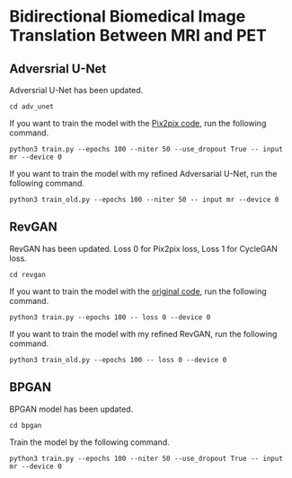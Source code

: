 # Bidirectional Biomedical Image Translation Between MRI and PET

## Adversrial U-Net

Adversrial U-Net has been updated.


```
cd adv_unet
```

If you want to train the model with the [Pix2pix code](https://github.com/phillipi/pix2pix), run the following command.

```
python3 train.py --epochs 100 --niter 50 --use_dropout True -- input mr --device 0
```

If you want to train the model with my refined Adversarial U-Net, run the following command.

```
python3 train_old.py --epochs 100 --niter 50 -- input mr --device 0
```



## RevGAN

RevGAN has been updated. Loss 0 for Pix2pix loss, Loss 1 for CycleGAN loss.

```
cd revgan
```

If you want to train the model with the [original code](https://github.com/tychovdo/RevGAN), run the following command.

```
python3 train.py --epochs 100 -- loss 0 --device 0
```

If you want to train the model with my refined RevGAN, run the following command.

```
python3 train_old.py --epochs 100 -- loss 0 --device 0
```


## BPGAN

BPGAN model has been updated.

```
cd bpgan
```

Train the model by the following command.

```
python3 train.py --epochs 100 --niter 50 --use_dropout True -- input mr --device 0
```
